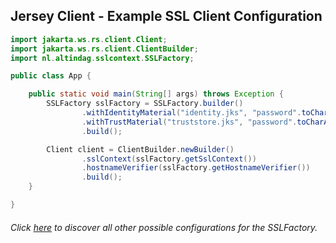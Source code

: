 ## Jersey Client - Example SSL Client Configuration

```java
import jakarta.ws.rs.client.Client;
import jakarta.ws.rs.client.ClientBuilder;
import nl.altindag.sslcontext.SSLFactory;

public class App {

    public static void main(String[] args) throws Exception {
        SSLFactory sslFactory = SSLFactory.builder()
                .withIdentityMaterial("identity.jks", "password".toCharArray())
                .withTrustMaterial("truststore.jks", "password".toCharArray())
                .build();

        Client client = ClientBuilder.newBuilder()
                .sslContext(sslFactory.getSslContext())
                .hostnameVerifier(sslFactory.getHostnameVerifier())
                .build();
    }

}
```
###### Click [here](../usage.html) to discover all other possible configurations for the SSLFactory.
